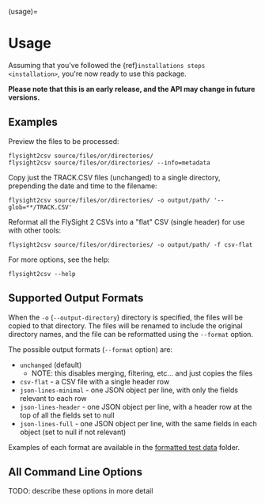 (usage)=

# Usage

Assuming that you've followed the {ref}`installations steps <installation>`, you're now ready to use this package.

**Please note that this is an early release, and the API may change in future versions.**

## Examples

Preview the files to be processed:

```shell
flysight2csv source/files/or/directories/
flysight2csv source/files/or/directories/ --info=metadata
```

Copy just the TRACK.CSV files (unchanged) to a single directory, prepending the date and time to the filename:

```shell
flysight2csv source/files/or/directories/ -o output/path/ '--glob=**/TRACK.CSV'
```

Reformat all the FlySight 2 CSVs into a "flat" CSV (single header) for use with other tools:

```shell
flysight2csv source/files/or/directories/ -o output/path/ -f csv-flat
```

For more options, see the help:

```shell
flysight2csv --help
```

## Supported Output Formats

When the `-o` (`--output-directory`) directory is specified, the files will be copied to that directory. The files will
be renamed to include the original directory names, and the file can be reformatted using the `--format` option.

The possible output formats (`--format` option) are:

- `unchanged` (default)
  - NOTE: this disables merging, filtering, etc... and just copies the files
- `csv-flat` - a CSV file with a single header row
- `json-lines-minimal` - one JSON object per line, with only the fields relevant to each row
- `json-lines-header` - one JSON object per line, with a header row at the top of all the fields set to null
- `json-lines-full` - one JSON object per line, with the same fields in each object (set to null if not relevant)

Examples of each format are available in
the [formatted test data](https://github.com/yoleg/flysight2csv/tree/main/tests/data/formatted/expected) folder.

## All Command Line Options

TODO: describe these options in more detail

<div style="font-family: monospace; white-space: pre">

```{include} ../tests/data/cli_expected/help.txt

```

</div>
